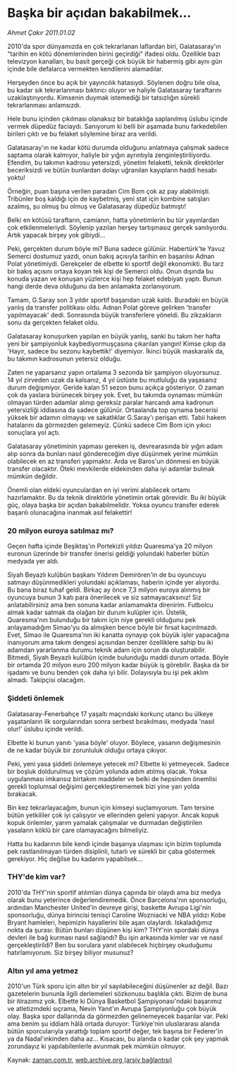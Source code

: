 # Başka bir açıdan bakabilmek...

*Ahmet Çakır 2011.01.02*

<td class="columnist-detail">
<p>2010'da spor dünyamızda en çok tekrarlanan laflardan biri, Galatasaray'ın "tarihin en kötü dönemlerinden birini geçirdiği" ifadesi oldu. Özellikle bazı televizyon kanalları, bu basit gerçeği çok büyük bir habermiş gibi aynı gün içinde bile defalarca vermekten kendilerini alamadılar.</p>
<p>
<div id="haberMetinDiv">
<p>Herşeyden önce bu açık bir yayıncılık hatasıydı. Söylenen doğru bile olsa, bu kadar sık tekrarlanması bıktırıcı oluyor ve haliyle Galatasaray taraftarını uzaklaştırıyordu. Kimsenin duymak istemediği bir tatsızlığın sürekli tekrarlanması anlamsızdı.
<p>Hele bunu içinden çıkılması olanaksız bir bataklığa saplanılmış üslubu içinde vermek düpedüz faciaydı. Sanıyorum ki belli bir aşamada bunu farkedebilen birileri çıktı ve bu felaket söylemine biraz ara verildi.
<p>Galatasaray'ın ne kadar kötü durumda olduğunu anlatmaya çalışmak sadece saptama olarak kalmıyor, haliyle bir yığın ayrıntıyla zenginleştiriliyordu. Efendim, bu takımın kadrosu yetersizdi, yönetim felaketti, teknik direktörler beceriksizdi ve bütün bunlardan dolayı uğranılan kayıpların haddi hesabı yoktu!
<p>Örneğin, puan başına verilen paradan Cim Bom çok az pay alabilmişti. Tribünler boş kaldığı için de kaybetmiş, yeni stat için kombine satışları azalmış, şu olmuş bu olmuş ve Galatasaray düpedüz batmıştı!
<p>Belki en kötüsü taraftarın, camianın, hatta yönetimlerin bu tür yayınlardan çok etkilenmeleriydi. Söylenip yazılan herşey tartışmasız gerçek sanılıyordu. Artık yapacak birşey yok gibiydi...
<p>Peki, gerçekten durum böyle mi? Buna sadece gülünür. Habertürk'te Yavuz Semerci dostumuz yazdı, onun bakış açısıyla tarihin en başarılısı Adnan Polat yönetimiydi. Gerekçeler de elbette ki sportif değil ekonomikti. Bu tarz bir bakış açısını ortaya koyan tek kişi de Semerci oldu. Onun dışında bu konuda yazan ve konuşan yüzlerce kişi hep felaket edebiyatı yaptı. Bunun hangi derde deva olduğunu da ben anlamakta zorlanıyorum.
<p>Tamam, G.Saray son 3 yıldır sportif başarıdan uzak kaldı. Buradaki en büyük yanlış da transfer politikası oldu. Adnan Polat göreve gelirken 'transfer yapılmayacak' dedi. Sonrasında büyük transferlere yöneldi. Bu zikzakların sonu da gerçekten felaket oldu.
<p>Galatasaray konuşurken yapılan en büyük yanlış, sanki bu takım her hafta yeni bir şampiyonluk kaybediyormuşçasına çıkarılan yangın! Kimse çıkıp da 'Hayır, sadece bu sezonu kaybettik!' diyemiyor. İkinci büyük maskaralık da, bu takımın kadrosunun yetersiz olduğu.
<p>Zaten ne yaparsanız yapın ortalama 3 sezonda bir şampiyon oluyorsunuz. 14 yıl zirveden uzak da kalsanız, 4 yıl üstüste bu mutluluğu da yaşasanız durum değişmiyor. Geride kalan 51 sezon bunu açıkça gösteriyor. O zaman çok da yaslara bürünecek birşey yok. Evet, bu takımda oynaması mümkün olmayan türden adamlar alınıp gereksiz paralar harcandı ama kadronun yetersizliği iddiasına da sadece gülünür. Ortaalanda top oynama becerisi yüksek bir adamın olmayışı ve sakatlıklar G.Saray'ı perişan etti. Tabii hakem hatalarını da görmezden gelemeyiz. Çünkü sadece Cim Bom için yıkıcı sonuçlara yol açtı.
<p>Galatasaray yönetiminin yapması gereken iş, devrearasında bir yığın adam alıp sonra da bunları nasıl göndereceğim diye düşünmek yerine mümkün olabilecek en az transferi yapmaktır. Arda ve Baros'un dönmesi en büyük transfer olacaktır. Öteki mevkilerde eldekinden daha iyi adamlar bulmak mümkün değildir.
<p>Önemli olan eldeki oyunculardan en iyi verimi alabilecek ortamı hazırlamaktır. Bu da teknik direktörle yönetimin ortak görevidir. Bu iki büyük güç, olaya başka bir açıdan bakabilmelidir. Yoksa oyuncu transfer ederek başarılı olunacağına inanmak asıl felakettir!
<p>
<h3>20 milyon euroya satılmaz mı? </h3>
<p>Geçen hafta içinde Beşiktaş'ın Portekizli yıldızı Quaresma'ya 20 milyon euronun üzerinde bir transfer önerisi geldiği yolundaki haberler bütün medyada yer aldı.
<p>Siyah Beyazlı kulübün başkanı Yıldırım Demirören'in de bu oyuncuyu satmayı düşünmedikleri yolundaki açıklaması, haberin içinde yer alıyordu. Bu bana biraz tuhaf geldi. Birkaç ay önce 7,3 milyon euroya alınmış bir oyuncuya bunun 3 katı para önerilecek ve siz satmayacaksınız! Siz anlatabilirsiniz ama ben sonuna kadar anlamamakta direnirim. Futbolcu almak kadar satmak da olağan bir durum kulüpler için. Üstelik, Quaresma'nın bulunduğu bir takım için niye gerekli olduğunu pek anlayamadığım Simao'yu da almışken bence böyle bir fırsat kaçırılmazdı. Evet, Simao ile Quaresma'nın iki kanatta oynayıp çok büyük işler yapacağına inanıyorum ama takım dengesi açısından benzer özelliklere sahip bu iki adamdan yararlanma durumu teknik adam için sorun da oluşturabilir. Bitmedi, Siyah Beyazlı kulübün içinde bulunduğu maddi durum ortada. Böyle bir ortamda 20 milyon euro 200 milyon kadar büyük iş görebilir. Başka da bir işadamı ve bunu benden çok daha iyi bilir. Dolayısıyla bu işi pek aklım almadı. Takipçisi olacağım.
<h3>Şiddeti önlemek
</h3>
<p>Galatasaray-Fenerbahçe 17 yaşaltı maçındaki korkunç utancı bu ülkeye yaşatanların ilk sorgularından sonra serbest bırakılması, medyada 'nasıl olur!' üslubu içinde verildi.
<p>Elbette ki bunun yanıtı 'yasa böyle' oluyor. Böylece, yasanın değişmesinin de ne kadar büyük bir zorunluluk olduğu ortaya çıkıyor.
<p>Peki, yeni yasa şiddeti önlemeye yetecek mi? Elbette ki yetmeyecek. Sadece bir boşluk doldurulmuş ve çözüm yolunda adım atılmış olacak. Yoksa uygulanması imkansız birtakım maddeler ve belki de hepsinden önemlisi gerekli toplumsal değişimi gerçekleştirememek bizi yine yarı yolda bırakacak.
<p>Bin kez tekrarlayacağım, bunun için kimseyi suçlamıyorum. Tam tersine bütün yetkililer çok iyi çalışıyor ve ellerinden geleni yapıyor. Ancak kopuk kopuk önlemler, yarım yamalak çalışmalar ve durmadan değiştirilen yasaların köklü bir çare olamayacağını bilmeliyiz.
<p>Hatta bu kadarının bile kendi içinde başarıya ulaşması için bizim toplumda pek rastlanılmayan türden disiplinli, tutarlı ve sürekli bir çaba göstermek gerekiyor. Hiç değilse bu kadarını yapabilsek...
<h3>THY'de kim var?
</h3>
<p>2010'da THY'nin sportif atılımları dünya çapında bir olaydı ama biz medya olarak bunu yeterince değerlendiremedik. Önce Barcelona'nın sponsorluğu, ardından Manchester United'in devreye girişi, baskette Avrupa Ligi'nin sponsorluğu, dünya birincisi tenisçi Caroline Wozniacki ve NBA yıldızı Kobe Bryant hamleleri, hepimizin hayallerini bile aşan olaylardı. Iskaladığımız nokta da şurası: Bütün bunları düşünen kişi kim? THY'nin spordaki dünya devleri ile bağ kurması nasıl sağlandı? Bu işin arkasında kimler var ve nasıl gerçekleştirildi? Ben bu sorulara yanıt olabilecek hiçbirşey okuduğumu hatırlamıyorum. Siz birşey biliyor musunuz?
<h3>Altın yıl ama yetmez
</h3>
<p>2010'un Türk sporu için altın bir yıl sayılabileceğini düşünenler az değil. Bazı gazetelerin bununla ilgili derlemeleri sözkonusu başlıkla çıktı. Bizim de buna bir itirazımız yok. Elbette ki Dünya Basketbol Şampiyonası'ndaki başarımız ve atletizmdeki sıçrama, Nevin Yanıt'ın Avrupa Şampiyonluğu çok büyük olay. Başka spor dallarında da görmezden gelinemeyecek başarılar var. Peki ama benim şu iddiam hâlâ ortada duruyor: Türkiye'nin uluslararası alanda bütün sporcularıyla yarattığı toplam sportif değer, tek başına bir Federer'in ya da Nadal'ınkinden 
daha az... Kısacası, bu alanda o kadar çok şey yapmak zorundayız ki 
yapılabilenlerle avunmak pek mümkün olmuyor.</p></p></p></p></p></p></p></p></p></p></p></p></p></p></p></p></p></p></p></p></p></div>
</p>
<a href="http://web.archive.org/web/20110111092226/mailto:a.cakir@zaman.com.tr">
</a></td>

Kaynak: [zaman.com.tr](http://zaman.com.tr/yazar.do?yazino=1073172), [web.archive.org (arşiv bağlantısı)](http://web.archive.org/web/20110111092226/http://www.zaman.com.tr:80/yazar.do?yazino=1073172)

